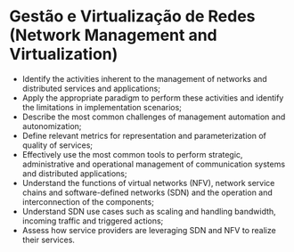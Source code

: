 # Gestão e Virtualização de Redes (Network Management and Virtualization)

* Identify the activities inherent to the management of networks and distributed services and applications;
* Apply the appropriate paradigm to perform these activities and identify the limitations in implementation scenarios;
* Describe the most common challenges of management automation and autonomization;
* Define relevant metrics for representation and parameterization of quality of services;
* Effectively use the most common tools to perform strategic, administrative and operational management of communication systems and distributed applications;
* Understand the functions of virtual networks (NFV), network service chains and software-defined networks (SDN) and the operation and interconnection of the components;
* Understand SDN use cases such as scaling and handling bandwidth, incoming traffic and triggered actions;
* Assess how service providers are leveraging SDN and NFV to realize their services.
